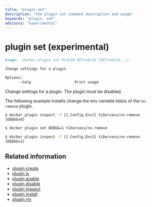 ```yaml
---
title: "plugin set"
description: "the plugin set command description and usage"
keywords: "plugin, set"
advisory: "experimental"
---
```


<!-- This file is maintained within the docker/docker Github
     repository at https://github.com/docker/docker/. Make all
     pull requests against that repo. If you see this file in
     another repository, consider it read-only there, as it will
     periodically be overwritten by the definitive file. Pull
     requests which include edits to this file in other repositories
     will be rejected.
-->

# plugin set (experimental)

```markdown
Usage:  docker plugin set PLUGIN KEY=VALUE [KEY=VALUE...]

Change settings for a plugin

Options:
      --help                    Print usage
```

Change settings for a plugin. The plugin must be disabled.


The following example installs change the env variable `DEBUG` of the
`no-remove` plugin.

```bash
$ docker plugin inspect -f {{.Config.Env}} tiborvass/no-remove
[DEBUG=0]

$ docker plugin set DEBUG=1 tiborvass/no-remove

$ docker plugin inspect -f {{.Config.Env}} tiborvass/no-remove
[DEBUG=1]
```

## Related information

* [plugin create](plugin_create.md)
* [plugin ls](plugin_ls.md)
* [plugin enable](plugin_enable.md)
* [plugin disable](plugin_disable.md)
* [plugin inspect](plugin_inspect.md)
* [plugin install](plugin_install.md)
* [plugin rm](plugin_rm.md)
